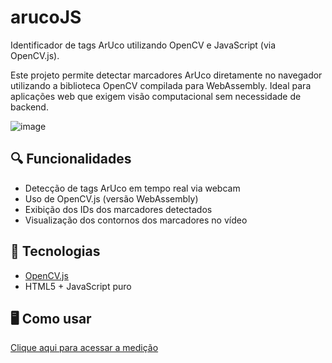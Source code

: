 # arucoJS

Identificador de tags ArUco utilizando OpenCV e JavaScript (via OpenCV.js).

Este projeto permite detectar marcadores ArUco diretamente no navegador utilizando a biblioteca OpenCV compilada para WebAssembly. Ideal para aplicações web que exigem visão computacional sem necessidade de backend.

![image](https://github.com/user-attachments/assets/b6b47ad9-9808-4e67-868a-ff41de29298e)

## 🔍 Funcionalidades

- Detecção de tags ArUco em tempo real via webcam
- Uso de OpenCV.js (versão WebAssembly)
- Exibição dos IDs dos marcadores detectados
- Visualização dos contornos dos marcadores no vídeo

## 🧪 Tecnologias

- [OpenCV.js](https://docs.opencv.org/4.x/d5/d10/tutorial_js_root.html)
- HTML5 + JavaScript puro

## 🖥️ Como usar

[Clique aqui para acessar a medição](https://luizzgs.github.io/arucoJS/medicao.html)
